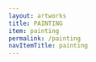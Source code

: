 ```yaml
---
layout: artworks
title: PAINTING
item: painting
permalink: /painting
navItemTitle: painting
---
```


